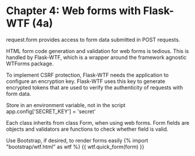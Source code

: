 Chapter 4: Web forms with Flask-WTF (4a)
========================================

request.form provides access to form data submitted in POST requests.

HTML form code generation and validation for web forms is tedious.  This is handled by Flask-WTF, which is
a wrapper around the framework agnostic WTForms package.

To implement CSRF protection, Flask-WTF needs the application to configure an encryption key. Flask-WTF uses this key to
generate encrypted tokens that are used to verify the authenticity of requests with form data.

Store in an environment variable, not in the script
app.config['SECRET_KEY'] = 'secret'

Each class inherits from class Form, when using web forms.
Form fields are objects and validators are functions to check whether field is valid.

Use Bootstrap, if desired, to render forms easily
{% import "bootstrap/wtf.html" as wtf %}
{{ wtf.quick_form(form) }}



